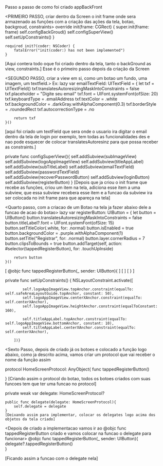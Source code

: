 Passo a passo de como foi criado appBackFront

    
<PRIMEIRO PASSO, criar dentro da Screen o init frame onde sera armazenado as funções com a criação das ações da tela, botao, backgroud, constraints>
    override init(frame: CGRect) {
        super.init(frame: frame)
        self.configBackGroud()
        self.configSuperView()
        self.setUpConstraints()
    }
    
    required init?(coder: NSCoder) {
        fatalError("init(coder:) has not been implemented")
    }
[Aqui contera todo oque foi criado dentro da tela, tanto o backGround as view, constraints.]
    Esse é o primeiro passo depois da criação da Screen
    
<SEGUNDO PASSO, criar a view em si, como um botao um fundo, uma imagem, um textfield.>
Ex: lazy var emailTextField: UITextField = {
        let txf = UITextField()
        txf.translatesAutoresizingMaskIntoConstraints = false
        txf.placeholder = "Digite seu email"
        txf.font = UIFont.systemFont(ofSize: 20)
        txf.keyboardType = .emailAddress
        txf.textColor = .white
        txf.backgroundColor = .darkGray.withAlphaComponent(0.3)
        txf.borderStyle = .roundedRect
        txf.autocorrectionType = .no
        
        return txf
    }()
[aqui foi criado um textField que sera onde o usuario ira digitar o email dentro da tela de login por exemplo, tem todas as funcionalidades des e nao pode esquecer de colocar translatesAutoresinz para que possa receber as  constraints.]

<TERCEIRO PASSO depois de criado sera adicionar a uma subView>
    private func configSuperView(){
        self.addSubview(subImageView)
        self.addSubview(logoAppImageView)
        self.addSubview(titleAppLabel)
        self.addSubview(subTitleLabel)
        self.addSubview(emailTextField)
        self.addSubview(passwordTextField)
        self.addSubview(recoverPasswordButton)
        self.addSubview(loginButton)
        self.addSubview(registerButton)
    }
    [Depois que ja criou o init frame que recebe as funções, criou um item na tela, adiciona esse item a uma subview, que essa subview recebera esse item e a funcao da subview ira ser colocada no init frame para que apareça na tela]



<Quarto passo, com a criacao de um Botao na tela ja fazer abaixo dele a funcao de acao do botao> 
    lazy var registerButton: UIButton = {
        let button = UIButton()
        button.translatesAutoresizingMaskIntoConstraints = false
        button.titleLabel?.font = UIFont.systemFont(ofSize: 15)
        button.setTitleColor(.white, for: .normal)
        button.isEnabled = true
        button.backgroundColor = .purple.withAlphaComponent(1)
        button.setTitle("Registrar", for: .normal)
        button.layer.cornerRadius = 7
        button.clipsToBounds = true
        button.addTarget(self, action: #selector(tappedRegisterButton), for: .touchUpInside)
        
        return button
    }()
    
  [  @objc func tappedRegisterButton(_ sender: UIButton){    ] 
  [                                                          ]
  [ }                                                        ]

<Quinto passo criar o setupConstraints para que consiga setar a posicao do item criado>
    private func setUpConstraints() {
        NSLayoutConstraint.activate([
        
            self.logoAppImageView.topAnchor.constraint(equalTo: self.safeAreaLayoutGuide.topAnchor, constant: 50),
            self.logoAppImageView.centerXAnchor.constraint(equalTo: self.centerXAnchor),
            self.logoAppImageView.heightAnchor.constraint(equalToConstant: 160),
            
            self.titleAppLabel.topAnchor.constraint(equalTo: self.logoAppImageView.bottomAnchor, constant: 10),
            self.titleAppLabel.centerXAnchor.constraint(equalTo: self.centerXAnchor),
        
        ])}

<Sexto Passo, depois de criado já os botoes e colocado a função logo abaixo, como ja descrito acima, vamos criar um protocol que vai receber o nome da função assim

protocol HomeScreenProtocol: AnyObject{
    func tappedRegisterButton()
    
}
[Criando assim o protocol do botao, todos os botoes criados com suas funcoes tem que ter uma funcao no protocol]

<Depois de criar os Protocolos de todos os botoes vamos implementar o delegate na class>
        private weak var delegate: HomeScreenProtocol?
    
    public func delegate(delegate: HomeScreenProtocol){
        self.delegate = delegate
    }
    [Deixando assim para implementar, colocar os delegates logo acima dos objetos da tela criado]

<Depois de criado a implementacao vamos ir ao @objc func tappedRegisterButton criado e vamos colocar na funcao o delegate para funcionar>
    @objc func tappedRegisterButton(_ sender: UIButton){    
    delegate?.tappedRegisterButton()                        
   }                                                        

[Ficando assim a funcao com o delegate nela]
